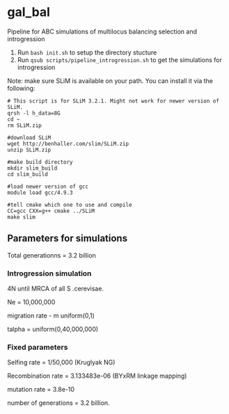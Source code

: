 # gal_bal
Pipeline for ABC simulations of multilocus balancing selection and introgression

1. Run `bash init.sh` to setup the directory stucture
2. Run `qsub scripts/pipeline_introgression.sh` to get the simulations for introgression

Note: make sure SLiM is available on your path. You can install it via the following:

```
# This script is for SLiM 3.2.1. Might not work for newer version of SLiM.
qrsh -l h_data=8G
cd ~
rm SLiM.zip

#download SLiM
wget http://benhaller.com/slim/SLiM.zip
unzip SLiM.zip

#make build directory
mkdir slim_build
cd slim_build

#load newer version of gcc
module load gcc/4.9.3

#tell cmake which one to use and compile
CC=gcc CXX=g++ cmake ../SLiM
make slim
```

## Parameters for simulations ##

Total generationns = 3.2 billion 

### Introgression simulation

4N until MRCA of all S .cerevisae. 

Ne = 10,000,000

migration rate - m uniform(0,1)

talpha = uniform(0,40,000,000)

### Fixed parameters

Selfing rate = 1/50,000 (Kruglyak NG)

Recombination rate =  3.133483e-06 (BYxRM linkage mapping)

mutation rate = 3.8e-10

number of generations = 3.2 billion.
